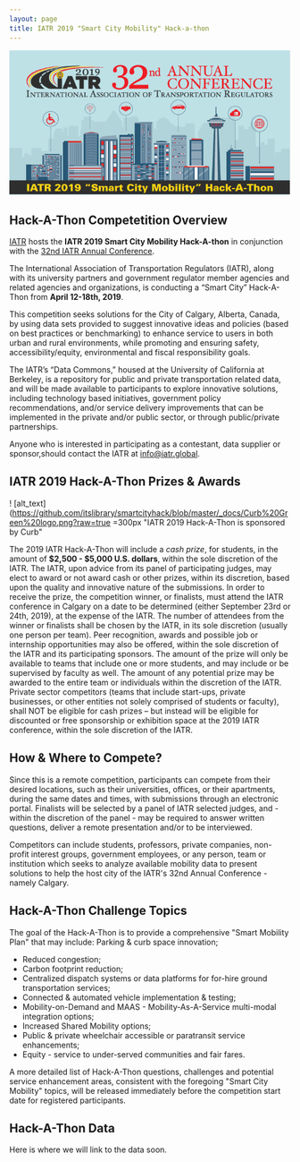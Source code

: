 ```yaml
---
layout: page
title: IATR 2019 "Smart City Mobility" Hack-a-thon
---
```

![alt text](https://raw.githubusercontent.com/itslibrary/smartcityhack/master/_docs/Hack-A_ThonHeaderBlasts.png "IATR 2019 Hack-A-Thon")

## Hack-A-Thon Competetition Overview

[IATR](http://iatr.global) hosts the **IATR 2019 Smart City Mobility Hack-A-thon** in conjunction with the [32nd IATR Annual Conference](http://iatr.global/iatr-conferences). 

The International Association of Transportation Regulators (IATR), along with its university partners and government regulator member agencies and related agencies and organizations, is conducting a “Smart City” Hack-A-Thon from **April 12-18th, 2019**.  

This competition seeks solutions for the City of Calgary, Alberta, Canada, by using data sets provided to suggest innovative ideas and policies (based on best practices or benchmarking) to enhance service to users in both urban and rural environments, while promoting and ensuring safety, accessibility/equity, environmental and fiscal responsibility goals.

The IATR’s “Data Commons,” housed at the University of California at Berkeley, is a repository for public and private transportation related data, and will be made available to participants to explore innovative solutions, including technology based initiatives, government policy recommendations, and/or service delivery improvements that can be implemented in the private and/or public sector, or through public/private partnerships.

Anyone who is interested in participating as a contestant, data supplier or sponsor,should contact the IATR at <info@iatr.global>.

## IATR 2019 Hack-A-Thon Prizes & Awards

! [alt_text] (https://github.com/itslibrary/smartcityhack/blob/master/_docs/Curb%20Green%20logo.png?raw=true =300px "IATR 2019 Hack-A-Thon is sponsored by Curb" 

The 2019 IATR Hack-A-Thon will include a *cash prize*, for students, in the amount of **$2,500 - $5,000 U.S. dollars**, within the sole discretion of the IATR.  The IATR, upon advice from its panel of participating judges, may elect to award or not award cash or other prizes, within its discretion, based upon the quality and innovative nature of the submissions.  In order to receive the prize, the competition winner, or finalists, must attend the IATR conference in Calgary on a date to be determined (either September 23rd or 24th, 2019), at the expense of the IATR.  The number of attendees from the winner or finalists shall be chosen by the IATR, in its sole discretion (usually one person per team).  Peer recognition, awards and possible job or internship opportunities may also be offered, within the sole discretion of the IATR and its participating sponsors.  The amount of the prize will only be available to teams that include one or more students, and may include or be supervised by faculty as well.  The amount of any potential prize may be awarded to the entire team or individuals within the discretion of the IATR.  Private sector competitors (teams that include start-ups, private businesses, or other entities not solely comprised of students or faculty), shall NOT be eligible for cash prizes – but instead will be eligible for discounted or free sponsorship or exhibition space at the 2019 IATR conference, within the sole discretion of the IATR. 

## How & Where to Compete?

Since this is a remote competition, participants can compete from their desired locations, such as their universities, offices, or their apartments, during the same dates and times, with submissions through an electronic portal. Finalists will be selected by a panel of IATR selected judges, and - within the discretion of the panel - may be required to answer written questions, deliver a remote presentation and/or to be interviewed.

Competitors can include students, professors, private companies, non-profit interest groups, government employees, or any person, team or institution which seeks to analyze available mobility data to present solutions to help the host city of the IATR's 32nd Annual Conference - namely Calgary. 

## Hack-A-Thon Challenge Topics

The goal of the Hack-A-Thon is to provide a comprehensive "Smart Mobility Plan" that may include:
Parking & curb space innovation;
+ Reduced congestion;
+ Carbon footprint reduction;
+ Centralized dispatch systems or data platforms for for-hire ground transportation services;
+ Connected & automated vehicle implementation & testing;
+ Mobility-on-Demand and MAAS - Mobility-As-A-Service multi-modal integration options;
+ Increased Shared Mobility options;
+ Public & private wheelchair accessible or paratransit service enhancements;
+ Equity - service to under-served communities and fair fares.

A more detailed list of Hack-A-Thon questions, challenges and potential service enhancement areas, consistent with the foregoing "Smart City Mobility" topics, will be released immediately before the competition start date for registered participants.

## Hack-A-Thon Data

Here is where we will link to the data soon. 
